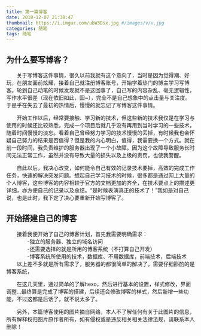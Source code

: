 ```yaml
---
title: 第一篇博客
date: 2018-12-07 21:38:47
thumbnail: https://i.imgur.com/ubW3Dsx.jpg #/images/v/v.jpg
categories: 随笔
tags: 随笔
---
```



## 为什么要写博客？ ##


&emsp;&emsp;关于写博客这件事情，很久以前我就有这个意向了，当时是因为觉得潮、好玩，在朋友面前炫耀，接着自己就注册博客账号，开始学着热门的博主学习写博客。轮到自己动笔的时候发现就不是这回事了，自己写的内容杂乱、毫无逻辑性，写作水平很差（现在依旧如此，囧~），完全不是自己想象中的点击量与关注度。于是乎在失去了最初的热情后，慢慢的就忘记了写博客这件事情。
<!-- more -->

&emsp;&emsp;开始工作以后，经常要接触、学习新的技术，但这些新的技术我仅是在学习与使用的时候还比较熟悉，完成一个项目后就几乎没有再用到当时学习的一些技术，随着时间慢慢的淡忘。看着自己曾经努力学习的技术慢慢的丢掉，有时候我也会怀疑自己努力的结果是否值得？但是我的内心明白，值得，我需要换一个方式。就在前一段时间，我负责维护的服务器出现了一个小故障，因为这个故障导致服务长时间无法正常工作，虽然并没有导致大量的损失以及上级的责罚，也使我警醒。

&emsp;&emsp;自此以后，我决心改变，如何能令自己有效的记录技术要掉，高效的完成工作任务，快速的解决突发问题。想起自己学习技术的时候，很多都是通过网上大量的个人博客，这些博客的内容相较于官方的文档更加的齐全，在技术要点上的描述更详细，亦方便自己的记录以及总结。“是时候表演真正的技术了！”我如是对自己说，也是此时，我下定了决心要重新开始写博客了。

## 开始搭建自己的博客 ##

&emsp;&emsp;接着我便开始了自己的博客计划，首先我需要明确需求：<br>
&emsp;&emsp;&emsp;&emsp;-独立的服务器、独立的域名访问<br>
&emsp;&emsp;&emsp;&emsp;-还需要选择的就是所用的博客系统（不打算自己开发）<br>
&emsp;&emsp;&emsp;&emsp;-博客系统所使用的技术，数据库、不用数据库，前端技术，后端技术<br>
&emsp;&emsp;以上差不多就是所有需求了，服务器的都很简单的解决了，需要仔细斟酌的是博客系统，

&emsp;&emsp;在这几天里，通过简单的了解hexo，然后进行基本的设置，样式修改，界面调整...最终算是完成了博客的搭建，后续还会修改博客的样式，然后新增一些功能，不过这都是后话了，就不说太多了。

&emsp;&emsp;另外，本篇博客使用的图片摘自网络，本人不了解任何有关于此图片的信息，所有解释权归图片原作者所有，如有侵权或是违反相关相关法律法规，请联系本人删除！